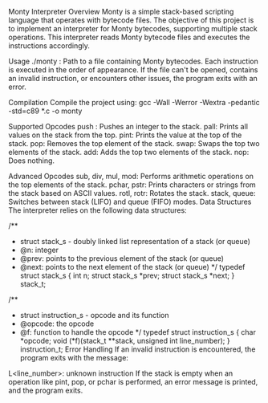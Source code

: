 Monty Interpreter
Overview
Monty is a simple stack-based scripting language that operates with bytecode files. The objective of this project is to implement an interpreter for Monty bytecodes, supporting multiple stack operations. This interpreter reads Monty bytecode files and executes the instructions accordingly.

Usage
./monty <file>
<file>: Path to a file containing Monty bytecodes.
Each instruction is executed in the order of appearance.
If the file can't be opened, contains an invalid instruction, or encounters other issues, the program exits with an error.

Compilation
Compile the project using:
gcc -Wall -Werror -Wextra -pedantic -std=c89 *.c -o monty

Supported Opcodes
push <int>: Pushes an integer to the stack.
pall: Prints all values on the stack from the top.
pint: Prints the value at the top of the stack.
pop: Removes the top element of the stack.
swap: Swaps the top two elements of the stack.
add: Adds the top two elements of the stack.
nop: Does nothing.

Advanced Opcodes
sub, div, mul, mod: Performs arithmetic operations on the top elements of the stack.
pchar, pstr: Prints characters or strings from the stack based on ASCII values.
rotl, rotr: Rotates the stack.
stack, queue: Switches between stack (LIFO) and queue (FIFO) modes.
Data Structures
The interpreter relies on the following data structures:


/**
 * struct stack_s - doubly linked list representation of a stack (or queue)
 * @n: integer
 * @prev: points to the previous element of the stack (or queue)
 * @next: points to the next element of the stack (or queue)
 */
typedef struct stack_s
{
    int n;
    struct stack_s *prev;
    struct stack_s *next;
} stack_t;

/**
 * struct instruction_s - opcode and its function
 * @opcode: the opcode
 * @f: function to handle the opcode
 */
typedef struct instruction_s
{
    char *opcode;
    void (*f)(stack_t **stack, unsigned int line_number);
} instruction_t;
Error Handling
If an invalid instruction is encountered, the program exits with the message:

L<line_number>: unknown instruction <opcode>
If the stack is empty when an operation like pint, pop, or pchar is performed, an error message is printed, and the program exits.
